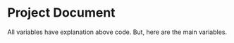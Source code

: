 # Project Document

All variables have explanation above code. But, here are the main variables.






